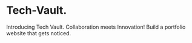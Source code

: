 # Tech-Vault.
Introducing Tech Vault. Collaboration meets Innovation! Build a portfolio website that gets noticed. 
